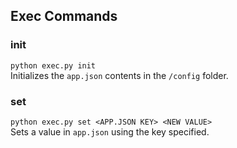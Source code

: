 ## Exec Commands

### init
`python exec.py init`  
Initializes the `app.json` contents in the `/config` folder.

### set
`python exec.py set <APP.JSON KEY> <NEW VALUE>`   
Sets a value in `app.json` using the key specified.